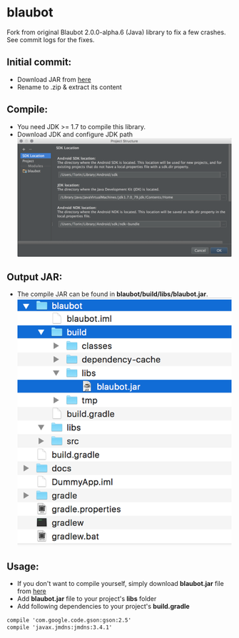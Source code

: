 # blaubot
Fork from original Blaubot 2.0.0-alpha.6 (Java) library to fix a few crashes. See commit logs for the fixes.

## Initial commit:
* Download JAR from [here](https://bintray.com/artifact/download/hgross/maven/eu/hgross/blaubot-android/2.0.0-alpha.6/blaubot-android-2.0.0-alpha.6-sources.jar)
* Rename to .zip & extract its content

## Compile:
* You need JDK >= 1.7 to compile this library.
* Download JDK and configure JDK path
![JDK Path](https://raw.githubusercontent.com/torinnguyen/blaubot/master/docs/jdk_path.png)

## Output JAR:
* The compile JAR can be found in **blaubot/build/libs/blaubot.jar**.
![JDK Path](https://raw.githubusercontent.com/torinnguyen/blaubot/master/docs/output.png)

## Usage:
* If you don't want to compile yourself, simply download **blaubot.jar** file from [here](https://github.com/torinnguyen/blaubot/raw/master/blaubot/build/libs/blaubot.jar)
* Add **blaubot.jar** file to your project's **libs** folder
* Add following dependencies to your project's **build.gradle**
```
compile 'com.google.code.gson:gson:2.5'
compile 'javax.jmdns:jmdns:3.4.1'
```